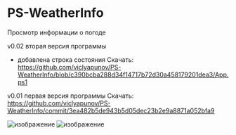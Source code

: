 # PS-WeatherInfo
Просмотр информации о погоде

v0.02 вторая версия программы
* добавлена строка состояния
Скачать: https://github.com/viclyapunov/PS-WeatherInfo/blob/c390bcba288d34f14717b72d30a458179201dea3/App.ps1

v0.01 первая версия программы
Скачать: https://github.com/viclyapunov/PS-WeatherInfo/commit/3ea482b5de943b5d05dec23b2e9a8871a052bfa9

![изображение](https://github.com/user-attachments/assets/2a55bb0e-8cf5-40eb-8e6e-261aff622e66)
![изображение](https://github.com/user-attachments/assets/263161df-b565-4ec7-8998-e914dc1c0005)
